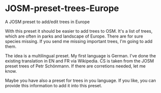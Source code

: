 # JOSM-preset-trees-Europe
A JOSM preset to add/edit trees in Europe

With this preset it should be easier to add trees to OSM.
It's a list of trees, which are often in parks and landscape of Europe.
There are for sure species missing.
If you send me missing important trees, I'm going to add them.

The idea is a multilingual preset.
My first language is German. I've done the existing translation in EN and FR via Wikipedia.
CS is taken from the JOSM preset trees of Petr Schönmann.
If there are corretions needed, let me know.

Maybe you have also a preset for trees in you language.
If you like, you can provide this information to add it into this preset.


